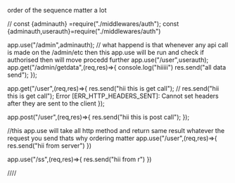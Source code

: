 order of the sequence matter a lot
   
//   const {adminauth} =require("./middlewares/auth");
  const {adminauth,userauth}=require("./middlewares/auth")

  app.use("/admin",adminauth);  // what happend is that whenever any api call is made on the /admin/etc then this app.use will be run and check if authorised then will move procedd further 
   app.use("/user",userauth);
  app.get("/admin/getdata",(req,res)=>{
    console.log("hiiiii")
    res.send("all data send");
  });
  
 app.get("/user",(req,res)=>{
    res.send("hii this is get call");
    // res.send("hii this is get call"); Error [ERR_HTTP_HEADERS_SENT]: Cannot set headers after they are sent to the client
 });

 app.post("/user",(req,res)=>{
    res.send("hii this is post call");
 });



 //this app.use will take all http method and return same result whatever the request you send thats why ordering matter
 app.use("/user",(req,res)=>{
    res.send("hii from server")
})

 

  app.use("/ss",(req,res)=>{
        res.send("hii from r")
  })

  ////
  